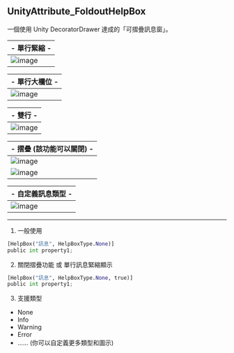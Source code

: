 ## UnityAttribute_FoldoutHelpBox
一個使用 Unity DecoratorDrawer 達成的「可摺疊訊息窗」。



| - 單行緊縮 -
| ------
| ![image](https://raw.githubusercontent.com/Yasudabo/UnityAttribute_FoldoutHelpBox/master/Preview/Preview1_OneLine_Mini.png)

| - 單行大欄位 -
| ------
| ![image](https://raw.githubusercontent.com/Yasudabo/UnityAttribute_FoldoutHelpBox/master/Preview/Preview2_OneLine_Normal.png)

| - 雙行 -
| ------
| ![image](https://raw.githubusercontent.com/Yasudabo/UnityAttribute_FoldoutHelpBox/master/Preview/Preview3_TwoLine.png)

| - 摺疊 (該功能可以關閉) -
| ------
| ![image](https://raw.githubusercontent.com/Yasudabo/UnityAttribute_FoldoutHelpBox/master/Preview/Preview4_Fold.png)
| ![image](https://raw.githubusercontent.com/Yasudabo/UnityAttribute_FoldoutHelpBox/master/Preview/Preview5_Foldout.gif)

| - 自定義訊息類型 -
| ------
| ![image](https://raw.githubusercontent.com/Yasudabo/UnityAttribute_FoldoutHelpBox/master/Preview/Preview7_CustomIcon.gif)

--------
1. 一般使用
```python
[HelpBox("訊息", HelpBoxType.None)]
public int property1;
```


2. 關閉摺疊功能 或 單行訊息緊縮顯示
```python
[HelpBox("訊息", HelpBoxType.None, true)]
public int property1;
```

3. 支援類型
- None
- Info
- Warning
- Error
- ...... (你可以自定義更多類型和圖示)
